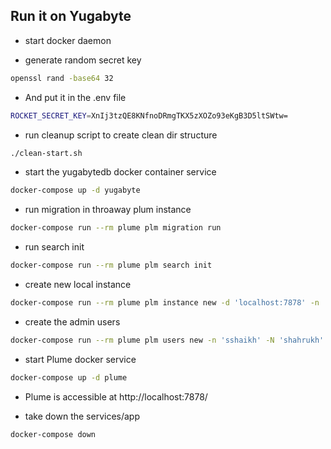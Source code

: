 ## Run it on Yugabyte

- start docker daemon

- generate random secret key
```sh 
openssl rand -base64 32
```

- And put it in the .env file
```sh
ROCKET_SECRET_KEY=XnIj3tzQE8KNfnoDRmgTKX5zXOZo93eKgB3D5ltSWtw=
```

- run cleanup script to create clean dir structure
```sh
./clean-start.sh
```


- start the yugabytedb docker container service
```sh
docker-compose up -d yugabyte
```

- run migration in throaway plum instance
```sh
docker-compose run --rm plume plm migration run
```

- run search init 
```sh
docker-compose run --rm plume plm search init
```

- create new local instance
```sh
docker-compose run --rm plume plm instance new -d 'localhost:7878' -n 'sshaikh-blog'
```

- create the admin users
```sh
docker-compose run --rm plume plm users new -n 'sshaikh' -N 'shahrukh' -b 'bio' -e 'sshaikh@localhost.com' -p 'pass123' --admin
```

- start Plume docker service
```sh
docker-compose up -d plume
```

- Plume is accessible at http://localhost:7878/

- take down the services/app
```sh
docker-compose down
```
